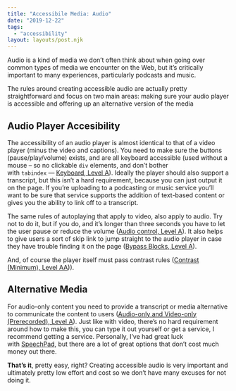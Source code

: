 ```yaml
---
title: "Accessibile Media: Audio"
date: "2019-12-22"
tags:
  - "accessibility"
layout: layouts/post.njk
---
```


Audio is a kind of media we don’t often think about when going over common types of media we encounter on the Web, but it’s critically important to many experiences, particularly podcasts and music.

The rules around creating accessible audio are actually pretty straightforward and focus on two main areas: making sure your audio player is accessible and offering up an alternative version of the media

## Audio Player Accesibility

The accessibility of an audio player is almost identical to that of a video player (minus the video and captions). You need to make sure the buttons (pause/play/volume) exists, and are all keyboard accessible (used without a mouse – so no clickable `div` elements, and don’t bother with `tabindex` — [Keyboard, Level A](https://www.w3.org/WAI/WCAG21/quickref/?showtechniques=121#keyboard)). Ideally the player should also support a transcript, but this isn’t a hard requirement, because you can just output it on the page. If you’re uploading to a podcasting or music service you’ll want to be sure that service supports the addition of text-based content or gives you the ability to link off to a transcript.

The same rules of autoplaying that apply to video, also apply to audio. Try not to do it, but if you do, and it’s longer than three seconds you have to let the user pause or reduce the volume ([Audio control, Level A](https://www.w3.org/WAI/WCAG21/quickref/?showtechniques=121#audio-control)). It also helps to give users a sort of skip link to jump straight to the audio player in case they have trouble finding it on the page ([Bypass Blocks, Level A](https://www.w3.org/WAI/WCAG21/quickref/#bypass-blocks)).

And, of course the player itself must pass contrast rules ([Contrast (Minimum), Level AA](https://www.w3.org/WAI/WCAG21/quickref/?showtechniques=121#contrast-minimum))).

## Alternative Media

For audio-only content you need to provide a transcript or media alternative to communicate the content to users ([Audio-only and Video-only (Prerecorded), Level A](https://www.w3.org/WAI/WCAG21/quickref/#audio-only-and-video-only-prerecorded)). Just like with video, there’s no hard requirement around how to make this, you can type it out yourself or get a service, I recommend getting a service. Personally, I’ve had great luck with [SpeechPad](https://www.speechpad.com/), but there are a lot of great options that don’t cost much money out there.

**That’s it**, pretty easy, right? Creating accessible audio is very important and ultimately pretty low effort and cost so we don’t have many excuses for not doing it.
